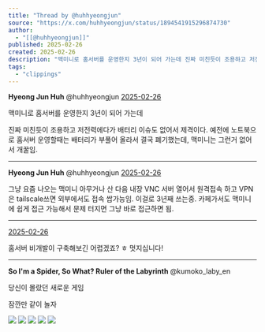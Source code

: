 ```yaml
---
title: "Thread by @huhhyeongjun"
source: "https://x.com/huhhyeongjun/status/1894541915296874730"
author:
  - "[[@huhhyeongjun]]"
published: 2025-02-26
created: 2025-02-26
description: "맥미니로 홈서버를 운영한지 3년이 되어 가는데 진짜 미친듯이 조용하고 저전력에다가 배터리 이슈도 없어서 제격이다. 예전에 노트북으로 홈서버 운영할때는 배터리가 부풀어 올라서 결국 폐기했는데, 맥미니는 그런거 없어서 개꿀임."
tags:
  - "clippings"
---
```

**Hyeong Jun Huh** @huhhyeongjun [2025-02-26](https://x.com/huhhyeongjun/status/1894541915296874730)

맥미니로 홈서버를 운영한지 3년이 되어 가는데

진짜 미친듯이 조용하고 저전력에다가 배터리 이슈도 없어서 제격이다. 예전에 노트북으로 홈서버 운영할때는 배터리가 부풀어 올라서 결국 폐기했는데, 맥미니는 그런거 없어서 개꿀임.

---

**Hyeong Jun Huh** @huhhyeongjun [2025-02-26](https://x.com/huhhyeongjun/status/1894541916819394921)

그냥 요즘 나오는 맥미니 아무거나 산 다음 내장 VNC 서버 열어서 원격접속 하고 VPN은 tailscale쓰면 외부에서도 접속 쌉가능임. 이걸로 3년째 쓰는중. 카페가서도 맥미니에 쉽게 접근 가능해서 문제 터지면 그냥 바로 접근하면 됨.

---

[2025-02-26](https://x.com/_RayJeong/status/1894576162825015754)

홈서버 비개발이 구축해보긴 어렵겠죠? ㅎ 멋지십니다!

---

**So I'm a Spider, So What? Ruler of the Labyrinth** @kumoko\_laby\_en

당신이 몰랐던 새로운 게임

잠깐만 같이 놀자

![](https://pbs.twimg.com/media/GihGmHEbsAAaI0d?format=jpg&name=large) ![](https://pbs.twimg.com/media/Gkrish7X0AAkNjI?format=jpg&name=large) ![](https://pbs.twimg.com/media/Gkriq0CXMAAZiYW?format=jpg&name=large) ![](https://pbs.twimg.com/media/GkHafztaAAEXTB6?format=jpg&name=large) ![](https://pbs.twimg.com/media/GkHaewgasAEYZYA?format=jpg&name=large)